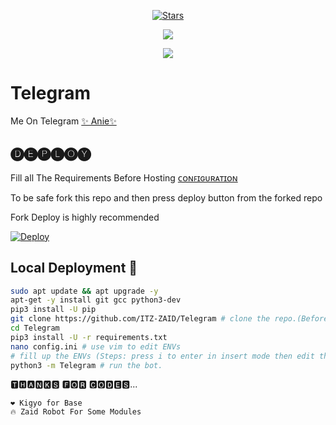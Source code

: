 <p align="center">
    <a href="https://github.com/ITZ-ZAID/Telegram/stargazers"><img src="https://img.shields.io/github/stars/ITZ-ZAID/Telegram?label=Stars&style=flat-square&logo=github&color=F10070" alt="Stars" /></a>
</p>
<p align="center">  
    <a href="https://pypi.org/project/Telethon/"> <img src="https://img.shields.io/pypi/v/telethon?color=yellow&label=telethon&logo=python&logoColor=green&style=for-the-badge" /></a>
</p>

<p align="center">
  <img src="https://telegra.ph/file/399929e64a3266aad29bd.jpg">
</p>

# Telegram
Me On Telegram [✨ Anie✨](https://t.me/Anierobot_bot)

## 🅓🅔🅟🅛🅞🅨
Fill all The Requirements Before Hosting [ᴄᴏɴꜰɪɢᴜʀᴀᴛɪᴏɴ](https://github.com/ITZ-ZAID/Telegram/blob/main/config.ini)

To be safe fork this repo and then press deploy button from the forked repo 

Fork Deploy is highly recommended

[![Deploy](https://www.herokucdn.com/deploy/button.svg)](https://heroku.com/deploy)

## Local Deployment 📡

```sh
sudo apt update && apt upgrade -y
apt-get -y install git gcc python3-dev
pip3 install -U pip
git clone https://github.com/ITZ-ZAID/Telegram # clone the repo.(Before Cloning Make Sure uh have Filled Your Vars in config.ini
cd Telegram
pip3 install -U -r requirements.txt
nano config.ini # use vim to edit ENVs
# fill up the ENVs (Steps: press i to enter in insert mode then edit the file. Press Esc to exit the editing mode then type :wq! and press Enter key to save the file).
python3 -m Telegram # run the bot.
```

🆃🅷🅰🅽🅺🆂 🅵🅾🆁 🅲🅾🅳🅴🆂...
```
❤️ Kigyo for Base
🔥 Zaid Robot For Some Modules


```
